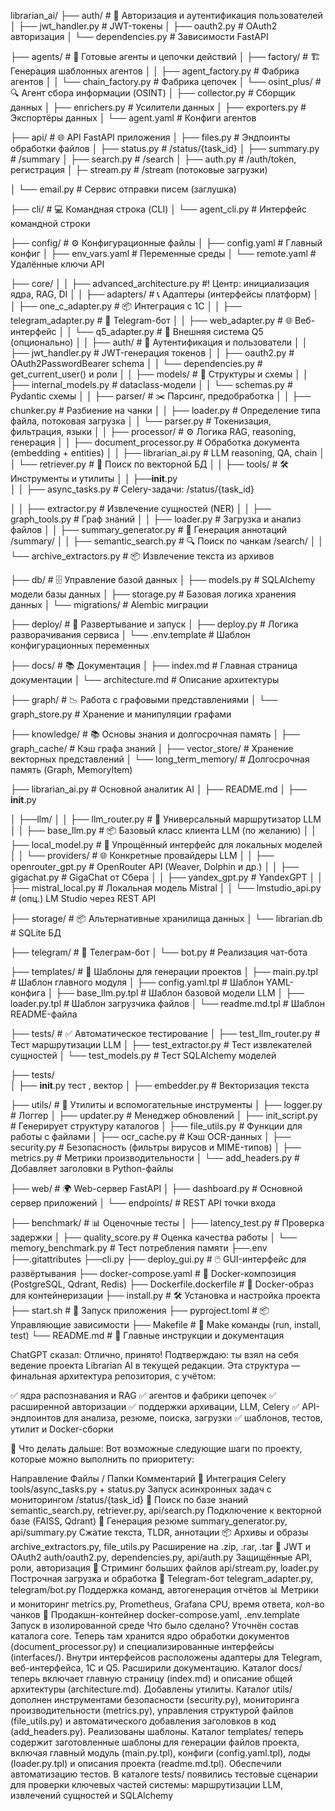 librarian_ai/
├── auth/                               # 🔑 Авторизация и аутентификация пользователей
│   ├── jwt_handler.py                  # JWT-токены
│   ├── oauth2.py                       # OAuth2 авторизация
│   └── dependencies.py                 # Зависимости FastAPI

├── agents/                             # 🤖 Готовые агенты и цепочки действий
│   ├── factory/                        # 🏗️ Генерация шаблонных агентов
│   │   ├── agent_factory.py            # Фабрика агентов
│   │   └── chain_factory.py            # Фабрика цепочек
│   └── osint_plus/                     # 🔍 Агент сбора информации (OSINT)
│       ├── collector.py                # Сборщик данных
│       ├── enrichers.py                # Усилители данных
│       ├── exporters.py                # Экспортёры данных
│       └── agent.yaml                  # Конфиги агентов

├── api/                                # 🌐 API FastAPI приложения
│   ├── files.py                        # Эндпоинты обработки файлов
│   ├── status.py                        # /status/{task_id}
│   ├── summary.py                       # /summary
│   ├── search.py                        # /search
│   ├── auth.py                          # /auth/token, регистрация
│   ├─ stream.py                        # /stream (потоковые загрузки)

│   └── email.py                        # Сервис отправки писем (заглушка)

├── cli/                                # 💻 Командная строка (CLI)
│   └── agent_cli.py                    # Интерфейс командной строки

├── config/                             # ⚙️ Конфигурационные файлы
│   ├── config.yaml                     # Главный конфиг
│   ├── env_vars.yaml                   # Переменные среды
│   └── remote.yaml                     # Удалённые ключи API


├── core/
│
│   ├── advanced_architecture.py         #! Центр: инициализация ядра, RAG, DI
│
│   ├── adapters/                        # 📞 Адаптеры (интерфейсы платформ)
│   │   ├── one_c_adapter.py             # 📦 Интеграция с 1С
│   │   ├── telegram_adapter.py          # 🤖 Telegram-бот
│   │   ├── web_adapter.py               # 🌐 Веб-интерфейс
│   │   └── q5_adapter.py                # 🧩 Внешняя система Q5 (опционально)
│
│   ├── auth/                            # 🔐 Аутентификация и пользователи
│   │   ├── jwt_handler.py               # JWT-генерация токенов
│   │   ├── oauth2.py                    # OAuth2PasswordBearer schema
│   │   └── dependencies.py              # get_current_user() и роли
│
│   ├── models/                          # 🧱 Структуры и схемы
│   │   ├── internal_models.py           # dataclass-модели
│   │   └── schemas.py                   # Pydantic схемы
│
│   ├── parser/                          # ✂️ Парсинг, предобработка
│   │   ├── chunker.py                   # Разбиение на чанки
│   │   ├── loader.py                    # Определение типа файла, потоковая загрузка
│   │   └── parser.py                    # Токенизация, фильтрация, языки
│
│   ├── processor/                       # ⚙️ Логика RAG, reasoning, генерация
│   │   ├── document_processor.py        # Обработка документа (embedding + entities)
│   │   ├── librarian_ai.py              # LLM reasoning, QA, chain
│   │   └── retriever.py                 # 🔎 Поиск по векторной БД
│
│   ├── tools/                           # 🛠️ Инструменты и утилиты
│   │   ├──__init__.py  
│   │   ├── async_tasks.py               # Celery-задачи: /status/{task_id}

│   │   ├── extractor.py                 # Извлечение сущностей (NER)
│   │   ├── graph_tools.py               # Граф знаний
│   │   ├── loader.py                    # Загрузка и анализ файлов
│   │   ├── summary_generator.py         # 📄 Генерация аннотаций /summary/
│   │   ├── semantic_search.py           # 🔍 Поиск по чанкам /search/
│   │   └── archive_extractors.py        # 📦 Извлечение текста из архивов


├── db/                                 # 🗄️ Управление базой данных
│   ├── models.py                       # SQLAlchemy модели базы данных
│   ├──  storage.py                      # Базовая логика хранения данных
│   └── migrations/                     # Alembic миграции



├── deploy/                             # 🚀 Развертывание и запуск
│   ├── deploy.py                       # Логика разворачивания сервиса
│   └── .env.template                   # Шаблон конфигурационных переменных

├── docs/                               # 📚 Документация
│   ├── index.md                        # Главная страница документации
│   └── architecture.md                 # Описание архитектуры

├── graph/                              # 📉 Работа с графовыми представлениями
│   └── graph_store.py                  # Хранение и манипуляции графами

├── knowledge/                          # 📚 Основы знания и долгосрочная память
│   ├── graph_cache/                    # Кэш графа знаний
│   ├── vector_store/                   # Хранение векторных представлений
│   └── long_term_memory/               # Долгосрочная память (Graph, MemoryItem)

├── librarian_ai.py         # Основной аналитик AI
│    ├── README.md
│    ├── __init__.py
  
│    ├──llm/
│    │    ├── llm_router.py                    # 🔀 Универсальный маршрутизатор LLM
│    │    ├── base_llm.py                      # 📦 Базовый класс клиента LLM (по желанию)
│    │    ├── local_model.py                   # 🧠 Упрощённый интерфейс для локальных моделей
│    │    └── providers/                       # 🌐 Конкретные провайдеры LLM
│    │        ├── openrouter_gpt.py           # OpenRouter API (Weaver, Dolphin и др.)
│    │        ├── gigachat.py                 # GigaChat от Сбера
│    │        ├── yandex_gpt.py               # YandexGPT
│    │        ├── mistral_local.py            # Локальная модель Mistral
│    │        └── lmstudio_api.py             # (опц.) LM Studio через REST API


├── storage/                            # 📦 Альтернативные хранилища данных
│   └── librarian.db                    # SQLite БД

├── telegram/                           # 📲 Телеграм-бот
│   └── bot.py                          # Реализация чат-бота

├── templates/                          # 🧰 Шаблоны для генерации проектов
│   ├── main.py.tpl                     # Шаблон главного модуля
│   ├── config.yaml.tpl                 # Шаблон YAML-конфига
│   ├── base_llm.py.tpl                 # Шаблон базовой модели LLM
│   ├── loader.py.tpl                   # Шаблон загрузчика файлов
│   └── readme.md.tpl                   # Шаблон README-файла

├── tests/                              # ✅ Автоматическое тестирование
│   ├── test_llm_router.py              # Тест маршрутизации LLM
│   ├── test_extractor.py               # Тест извлекателей сущностей
│   └── test_models.py                  # Тест SQLAlchemy моделей

├── tests/  
│    ├── __init__.py                    тест , вектор
│    ├── embedder.py                  # Векторизация текста

├── utils/                              # 🔧 Утилиты и вспомогательные инструменты
│   ├── logger.py                       # Логгер
│   ├── updater.py                      # Менеджер обновлений
│   ├── init_script.py                  # Генерирует структуру каталогов
│   ├── file_utils.py                   # Функции для работы с файлами
│   ├── ocr_cache.py                    # Кэш OCR-данных
│   ├── security.py                     # Безопасность (фильтры вирусов и MIME-типов)
│   ├── metrics.py                      # Метрики производительности
│   └── add_headers.py                  # Добавляет заголовки в Python-файлы

├── web/                                # 🌍 Web-сервер FastAPI
│   ├── dashboard.py                    # Основной сервер приложений
│   └── endpoints/                      # REST API точки входа

├── benchmark/                          # 📊 Оценочные тесты
│   ├── latency_test.py                 # Проверка задержки
│   ├── quality_score.py                # Оценка качества работы
│   └── memory_benchmark.py             # Тест потребления памяти
├──.env
├──.gitattributes
├──cli.py
├── deploy_gui.py                       # 🖱️ GUI-интерфейс для развёртывания
├── docker-compose.yaml                 # 🐳 Docker-композиция (PostgreSQL, Qdrant, Redis)
├── Dockerfile.dockerfile               # 🐽 Docker-образ для контейнеризации
├── install.py                          # 🛠️ Установка и настройка проекта
├── start.sh                            # 🚀 Запуск приложения
├── pyproject.toml                     # 📦 Управляющие зависимости
├── Makefile                            # 🔁 Make команды (run, install, test)
└── README.md                           # 🧾 Главные инструкции и документация


ChatGPT сказал:
Отлично, принято! Подтверждаю: ты взял на себя ведение проекта Librarian AI в текущей редакции. Эта структура — финальная архитектура репозитория, с учётом:

✅ ядра распознавания и RAG
✅ агентов и фабрики цепочек
✅ расширенной авторизации
✅ поддержки архивации, LLM, Celery
✅ API-эндпоинтов для анализа, резюме, поиска, загрузки
✅ шаблонов, тестов, утилит и Docker-сборки

🔐 Что делать дальше:
Вот возможные следующие шаги по проекту, которые можно выполнить по приоритету:

Направление	Файлы / Папки	Комментарий
🔄 Интеграция Celery	tools/async_tasks.py + status.py	Запуск асинхронных задач с мониторингом /status/{task_id}
🔎 Поиск по базе знаний	semantic_search.py, retriever.py, api/search.py	Подключение к векторной базе (FAISS, Qdrant)
🧠 Генерация резюме	summary_generator.py, api/summary.py	Сжатие текста, TLDR, аннотации
📦 Архивы и образы	archive_extractors.py, file_utils.py	Расширение на .zip, .rar, .tar
🔑 JWT и OAuth2	auth/oauth2.py, dependencies.py, api/auth.py	Защищённые API, роли, авторизация
📂 Стриминг больших файлов	api/stream.py, loader.py	Построчная загрузка и обработка
🤖 Telegram-бот	telegram_adapter.py, telegram/bot.py	Поддержка команд, автогенерация отчётов
📊 Метрики и мониторинг	metrics.py, Prometheus, Grafana	CPU, время ответа, кол-во чанков
🐳 Продакшн-контейнер	docker-compose.yaml, .env.template	Запуск в изолированной среде
Что было сделано?
Уточнён состав каталога core. Теперь там хранится ядро обработки документов (document_processor.py) и специализированные интерфейсы (interfaces/). Внутри интерфейсов расположены адаптеры для Telegram, веб-интерфейса, 1С и Q5.
Расширили документацию. Каталог docs/ теперь включает главную страницу (index.md) и описание общей архитектуры (architecture.md).
Добавлены утилиты. Каталог utils/ дополнен инструментами безопасности (security.py), мониторинга производительности (metrics.py), управления структурой файлов (file_utils.py) и автоматического добавления заголовков в код (add_headers.py).
Реализованы шаблоны. Каталог templates/ теперь содержит заготовленные шаблоны для генерации файлов проекта, включая главный модуль (main.py.tpl), конфиги (config.yaml.tpl), лоды (loader.py.tpl) и описания проекта (readme.md.tpl).
Обеспечили автоматизацию тестов. В каталоге tests/ появились тестовые сценарии для проверки ключевых частей системы: маршрутизации LLM, извлечений сущностей и SQLAlchemy 